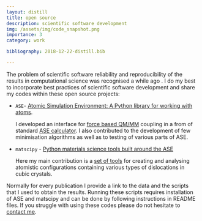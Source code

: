 ```yaml
---
layout: distill
title: open source
description: scientific software development
img: /assets/img/code_snapshot.png
importance: 3
category: work

bibliography: 2018-12-22-distill.bib

---
```


The problem of scientific software reliability and reproducibility of the results in computational science was recognised a while ago <d-cite key="merali2010computational"></d-cite>. I do my best to incorporate best practices of scientific software development and share my codes within these open source projects:

- `ASE`- [Atomic Simulation Environment: A Python library for working with atoms](https://wiki.fysik.dtu.dk/ase/).

    I developed an interface for [force based QM/MM](https://wiki.fysik.dtu.dk/ase/ase/calculators/qmmm.html?highlight=qmmm#force-based-qm-mm) coupling in a from of standard [ASE calculator](https://wiki.fysik.dtu.dk/ase/ase/calculators/calculators.html#module-ase.calculators). I also contributed to the development of few minimisation algorithms as well as to testing of various parts of ASE.

- `matscipy` - [Python materials science tools built around the ASE](https://github.com/libAtoms/matscipy)

    Here my main contribution is a [set of tools](https://github.com/libAtoms/matscipy/blob/master/matscipy/dislocation.py) for creating and analysing atomistic configurations containing various types of dislocations in cubic crystals.

Normally for every publication I provide a link to the data and the scripts that I used to obtain the results. Running these scripts requires installation of ASE and matscipy and can be done by following instructions in README files. If you struggle with using these codes please do not hesitate to [contact me](mailto:Petr.Y.Grigorev@gmail.com).
